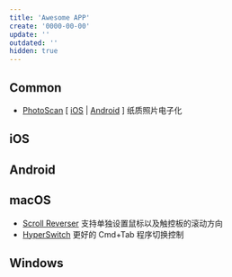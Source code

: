 ```yaml
---
title: 'Awesome APP'
create: '0000-00-00'
update: ''
outdated: ''
hidden: true
---
```


## Common

- [PhotoScan](https://www.google.com/photos/scan/) [ [iOS](https://itunes.apple.com/app/apple-store/id1165525994?pt=9008&ct=landing&mt=8) | [Android](https://play.google.com/store/apps/details?id=com.google.android.apps.photos.scanner&referrer=utm_source%3Dlanding) ] 纸质照片电子化

## iOS

## Android

## macOS

- [Scroll Reverser](https://pilotmoon.com/scrollreverser/) 支持单独设置鼠标以及触控板的滚动方向
- [HyperSwitch](https://bahoom.com/hyperswitch/) 更好的 Cmd+Tab 程序切换控制

## Windows

